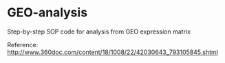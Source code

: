 # GEO-analysis
Step-by-step SOP code for analysis from GEO expression matrix

Reference:
http://www.360doc.com/content/18/1008/22/42030643_793105845.shtml
